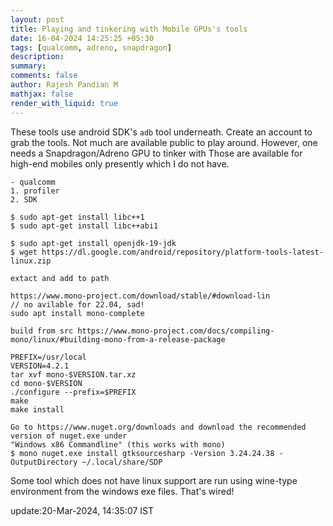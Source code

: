 ```yaml
---
layout: post
title: Playing and tinkering with Mobile GPUs's tools
date: 16-04-2024 14:25:25 +05:30
tags: [qualcomm, adreno, snapdragon]
description:
summary:
comments: false
author: Rajesh Pandian M
mathjax: false
render_with_liquid: true
---
```


These tools use android SDK's `adb` tool underneath. Create an account to grab the tools. 
Not much are available public to play around. However, one needs a Snapdragon/Adreno GPU to tinker with
Those are available for high-end mobiles only presently which I do not have.

```
- qualcomm 
1. profiler
2. SDK
 
$ sudo apt-get install libc++1
$ sudo apt-get install libc++abi1

$ sudo apt-get install openjdk-19-jdk
$ wget https://dl.google.com/android/repository/platform-tools-latest-linux.zip

extact and add to path

https://www.mono-project.com/download/stable/#download-lin
// no avilable for 22.04, sad!
sudo apt install mono-complete

build from src https://www.mono-project.com/docs/compiling-mono/linux/#building-mono-from-a-release-package

PREFIX=/usr/local
VERSION=4.2.1
tar xvf mono-$VERSION.tar.xz
cd mono-$VERSION
./configure --prefix=$PREFIX
make
make install

Go to https://www.nuget.org/downloads and download the recommended version of nuget.exe under 
"Windows x86 Commandline" (this works with mono)
$ mono nuget.exe install gtksourcesharp -Version 3.24.24.38 -OutputDirectory ~/.local/share/SDP

```
Some tool which does not have linux support are run using wine-type environment from the windows exe files. That's wired!

update:20-Mar-2024, 14:35:07 IST
